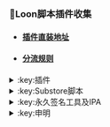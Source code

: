### :balloon:Loon脚本插件收集  
* #### [插件直装地址](https://whatshub.top/loon)
* #### [分流规则](https://whatshub.top/rule)
<details>
   <summary>:key:插件</summary>   

|:octocat:插件|:link:链接|:pushpin:操作说明|
|--|--|--|
|:white_check_mark:4in1|[:link:链接地址](https://whatshub.top/plugin/4in1.plugin)|配置-插件-粘贴链接
|:white_check_mark:去广告|[:link:链接地址](https://whatshub.top/plugin/startingad.plugin)|配置-插件-粘贴链接
|:white_check_mark:去广告mix|[:link:链接地址](https://whatshub.top/plugin/adultra.plugin)|配置-插件-粘贴链接
|:white_check_mark:去广告mix+|[:link:链接地址](https://whatshub.top/plugin/adultraplus.plugin)|配置-插件-粘贴链接
|:white_check_mark:Sub-Store|[:link:链接地址](https://raw.githubusercontent.com/Peng-YM/Sub-Store/master/config/Loon.plugin)|配置-插件-粘贴链接
|:white_check_mark:百度云加速|[:link:链接地址](https://whatshub.top/plugin/BaiduCloud.plugin)|配置-插件-粘贴链接
|:white_check_mark:扫描全能王|[:link:链接地址](https://whatshub.top/plugin/CamScanner.plugin)|配置-插件-粘贴链接
|:white_check_mark:Emby|[:link:链接地址](https://whatshub.top/plugin/Emby.plugin)|配置-插件-粘贴链接
|:white_check_mark:酷我会员|[:link:链接地址](https://whatshub.top/plugin/KuwoVip.plugin)|配置-插件-粘贴链接
|:white_check_mark:酷我数字专辑解锁|[:link:链接地址](https://whatshub.top/plugin/kuwo-unlock.plugin)|配置-插件-粘贴链接
|:white_check_mark:历史价格|[:link:链接地址](https://whatshub.top/plugin/Price.plugin)|配置-插件-粘贴链接
|:white_check_mark:WPS会员解锁|[:link:链接地址](https://whatshub.top/plugin/WPS.plugin)|配置-插件-粘贴链接
|:white_check_mark:Nicegram会员解锁|[:link:链接地址](https://whatshub.top/plugin/nicegram.plugin)|配置-插件-粘贴链接
|:white_check_mark:财新文章解锁|[:link:链接地址](https://whatshub.top/plugin/caixin.plugin)|配置-插件-粘贴链接
|:white_check_mark:spotify会员解锁|[:link:链接地址](https://whatshub.top/plugin/SpotifyPremium.plugin)|配置-插件-粘贴链接
|:white_check_mark:SoundCloud Go+|[:link:链接地址](https://whatshub.top/plugin/soundcloud.plugin)|配置-插件-粘贴链接
|:white_check_mark:切换百度搜索|[:link:链接地址](https://whatshub.top/plugin/B-Search.plugin)|配置-插件-粘贴链接 地址栏输入bd+空格+关键字
|:white_check_mark:代理链路检测|[:link:链接地址](https://whatshub.top/plugin/NodeLinkCheck.plugin)|配置-插件-粘贴链接
|:white_check_mark:网络模式切换|[:link:链接地址](https://whatshub.top/plugin/Running-Mode.plugin)|配置-插件-粘贴链接 自行修改[脚本](https://whatshub.top/plugin/Running-Mode.js)参数
|:white_check_mark:波点音乐|[:link:链接地址](https://whatshub.top/plugin/Bodian.plugin)|配置-插件-粘贴链接
|:white_check_mark:禁用iOS更新|[:link:链接地址](https://whatshub.top/plugin/DisableUpdate.plugin)|配置-插件-粘贴链接
|:white_check_mark:奈飞评分|[:link:链接地址](https://whatshub.top/plugin/Ratings.plugin)|配置-插件-粘贴链接
|:white_check_mark:番茄小说|[:link:链接地址](https://whatshub.top/plugin/fanqienovel.plugin)|配置-插件-粘贴链接
|:white_check_mark:TestFlight|[:link:链接地址](https://whatshub.top/plugin/iRingo_TestFlight.plugin)|配置-插件-粘贴链接
|:white_check_mark:BoxJS|[:link:链接地址](https://raw.githubusercontent.com/chavyleung/scripts/master/box/rewrite/boxjs.rewrite.loon.tf.plugin)|配置-插件-粘贴链接-safari-boxjs.com-添加到主屏幕
|:white_check_mark:Bili换区|[:link:链接地址](https://raw.githubusercontent.com/Coldvvater/Loon/master/Plugin/Bili_Auto_Regions.plugin)|配置-插件-粘贴链接
|:white_check_mark:Q-Search|[:link:链接地址](https://raw.githubusercontent.com/Coldvvater/Loon/master/Plugin/Q-Search.plugin)|配置-插件-粘贴链接（需设置duckduckgo为默认搜索引擎）
|:white_check_mark:豆瓣影视|[:link:链接地址](https://raw.githubusercontent.com/Coldvvater/Loon/master/Plugin/DouBanPlay.plugin)|配置-插件-粘贴链接
|:white_check_mark:字幕增强双语|[:link:链接地址](https://raw.githubusercontent.com/DualSubs/DualSubs/main/plugin/DualSubs.plugin)|配置-插件-粘贴链接
|:white_check_mark:YouTube双语|[:link:链接地址](https://raw.githubusercontent.com/DualSubs/DualSubs/main/plugin/DualSubs.YouTube.plugin)|配置-插件-粘贴链接
|:white_check_mark:签到脚本Cookie获取|[:link:链接地址](https://raw.githubusercontent.com/NobyDa/Script/master/Loon/Loon_GetCookie.plugin)|配置-插件-粘贴链接
|:white_check_mark:TF账户管理|[:link:链接地址](https://raw.githubusercontent.com/NobyDa/Script/master/Loon/Loon_TF_Account.plugin)|配置-插件-粘贴链接
|:white_check_mark:巴哈姆特动画疯|[:link:链接地址](https://raw.githubusercontent.com/NobyDa/Script/master/Loon/Loon_Bahamut_ADS.plugin)|配置-插件-粘贴链接
|:white_check_mark:115网盘|[:link:链接地址](https://raw.githubusercontent.com/Tartarus2014/Loon-Script/master/Plugin/115.plugin)|配置-插件-粘贴链接
|:white_check_mark:节点流媒体支持检测|[:link:链接地址](https://raw.githubusercontent.com/Tartarus2014/Loon-Script/master/Plugin/MediaCheck.plugin)|配置-插件-粘贴链接
|:white_check_mark:微博去广告|[:link:链接地址](https://raw.githubusercontent.com/Tartarus2014/Loon-Script/master/Plugin/Block/WeiboAds.plugin)|配置-插件-粘贴链接
|:white_check_mark:知乎去广告|[:link:链接地址](https://raw.githubusercontent.com/Tartarus2014/Loon-Script/master/Plugin/Block/ZhiHu.plugin)|配置-插件-粘贴链接
|:white_check_mark:跳过代理检测|[:link:链接地址](https://raw.githubusercontent.com/Tartarus2014/Loon-Script/master/Plugin/skip-proxy.plugin)|配置-插件-粘贴链接
|:white_check_mark:DNS解析|[:link:链接地址](https://raw.githubusercontent.com/VirgilClyne/VirgilClyne/main/modules/DNS/DNS.plugin)|配置-插件-粘贴链接
|:white_check_mark:iOS天气|[:link:链接地址](https://raw.githubusercontent.com/VirgilClyne/iRingo/main/plugin/Weather.plugin)|配置-插件-粘贴链接
|:white_check_mark:iOS定位|[:link:链接地址](https://raw.githubusercontent.com/VirgilClyne/iRingo/main/plugin/Location.plugin)|配置-插件-粘贴链接
|:white_check_mark:iOSMitM|[:link:链接地址](https://raw.githubusercontent.com/VirgilClyne/iRingo/main/plugin/MitM.plugin)|配置-插件-粘贴链接
|:white_check_mark:Siri|[:link:链接地址](https://raw.githubusercontent.com/VirgilClyne/iRingo/main/plugin/Siri.plugin)|配置-插件-粘贴链接
|:white_check_mark:Apple News|[:link:链接地址](https://raw.githubusercontent.com/VirgilClyne/iRingo/main/plugin/News.plugin)|配置-插件-粘贴链接
|:white_check_mark:Apple TV|[:link:链接地址](https://raw.githubusercontent.com/VirgilClyne/iRingo/main/plugin/TV.plugin)|配置-插件-粘贴链接
|:white_check_mark:流利说解锁|[:link:链接地址](https://whatshub.top/plugin/lls.plugin)|配置-插件-粘贴链接
|:white_check_mark:JibJab|[:link:链接地址](https://whatshub.top/plugin/jibjab.plugin)|配置-插件-粘贴链接
|:white_check_mark:Mix Camera|[:link:链接地址](https://whatshub.top/plugin/mix.plugin)|配置-插件-粘贴链接
|:white_check_mark:Picsart|[:link:链接地址](https://whatshub.top/plugin/picsart.plugin)|配置-插件-粘贴链接
|:white_check_mark:Polarr|[:link:链接地址](https://whatshub.top/plugin/polarr.plugin)|配置-插件-粘贴链接
|:white_check_mark:皮皮虾|[:link:链接地址](https://whatshub.top/plugin/ppx.plugin)|配置-插件-粘贴链接
|:white_check_mark:VSCO|[:link:链接地址](https://whatshub.top/plugin/vsco.plugin)|配置-插件-粘贴链接
|:white_check_mark:小影|[:link:链接地址](https://whatshub.top/plugin/xiaoying.plugin)|配置-插件-粘贴链接
|:white_check_mark:香蕉视频|[:link:链接地址](https://whatshub.top/plugin/xjsp.plugin)|配置-插件-粘贴链接
|:white_check_mark:ColorWidgets小组件|[:link:链接地址](https://whatshub.top/plugin/colorwidgets.plugin)|配置-插件-粘贴链接
|:white_check_mark:Alarmy闹钟解锁|[:link:链接地址](https://whatshub.top/plugin/alarmy.plugin)|配置-插件-粘贴链接
|:white_check_mark:彩云天气提醒|[:link:链接地址](https://whatshub.top/plugin/caiyun.plugin)|配置-插件-粘贴链接
|:white_check_mark:Aloha浏览器|[:link:链接地址](https://whatshub.top/plugin/aloha.plugin)|配置-插件-粘贴链接
|:white_check_mark:BedtimeFan助眠风扇|[:link:链接地址](https://whatshub.top/plugin/BedtimeFan.plugin)|配置-插件-粘贴链接
|:white_check_mark:Bazaart解锁|[:link:链接地址](https://whatshub.top/plugin/bazaart.plugin)|配置-插件-粘贴链接
|:white_check_mark:DailyYoga解锁|[:link:链接地址](https://whatshub.top/plugin/daily-yoga.plugin)|配置-插件-粘贴链接
|:white_check_mark:Darkroom解锁|[:link:链接地址](https://whatshub.top/plugin/darkroom.plugin)|配置-插件-粘贴链接
|:white_check_mark:Fabulous解锁|[:link:链接地址](https://whatshub.top/plugin/fabulous.plugin)|配置-插件-粘贴链接
|:white_check_mark:Invideo解锁|[:link:链接地址](https://whatshub.top/plugin/invideo.plugin)|配置-插件-粘贴链接
|:white_check_mark:忆飞Gif解锁|[:link:链接地址](https://whatshub.top/plugin/giftr.plugin)|配置-插件-粘贴链接
|:white_check_mark:句读解锁|[:link:链接地址](https://whatshub.top/plugin/judou.plugin)|配置-插件-粘贴链接
|:white_check_mark:Kika会员解锁|[:link:链接地址](https://whatshub.top/plugin/kika.plugin)|配置-插件-粘贴链接
|:white_check_mark:Mojo会员解锁|[:link:链接地址](https://whatshub.top/plugin/mojo.plugin)|配置-插件-粘贴链接
|:white_check_mark:Musixmatch解锁|[:link:链接地址](https://whatshub.top/plugin/musixmatch.plugin)|配置-插件-粘贴链接
|:white_check_mark:MyFitnessPal解锁|[:link:链接地址](https://whatshub.top/plugin/myfitnesspal.plugin)|配置-插件-粘贴链接
|:white_check_mark:Now冥想解锁|[:link:链接地址](https://whatshub.top/plugin/now.plugin)|配置-插件-粘贴链接
|:white_check_mark:奶由壁纸解锁|[:link:链接地址](https://whatshub.top/plugin/nybz.plugin)|配置-插件-粘贴链接
|:white_check_mark:Piccollage解锁|[:link:链接地址](https://whatshub.top/plugin/piccollage.plugin)|配置-插件-粘贴链接
|:white_check_mark:Pixelcut解锁|[:link:链接地址](https://whatshub.top/plugin/pixelcut.plugin)|配置-插件-粘贴链接
|:white_check_mark:时光手账解锁|[:link:链接地址](https://whatshub.top/plugin/sgsz.plugin)|配置-插件-粘贴链接
|:white_check_mark:ShadowLink解锁会员节点|[:link:链接地址](https://whatshub.top/plugin/shadowlinkvpn.plugin)|配置-插件-粘贴链接
|:white_check_mark:Smallpdf解锁|[:link:链接地址](https://whatshub.top/plugin/smallpdf.plugin)|配置-插件-粘贴链接
|:white_check_mark:Tangerine解锁|[:link:链接地址](https://whatshub.top/plugin/tangerine.plugin)|配置-插件-粘贴链接
|:white_check_mark:Ten Percent解锁|[:link:链接地址](https://whatshub.top/plugin/tenpercent.plugin)|配置-插件-粘贴链接
|:white_check_mark:迅雷会员解锁|[:link:链接地址](https://whatshub.top/plugin/thunder.plugin)|配置-插件-粘贴链接
|:white_check_mark:Workout For Women解锁|[:link:链接地址](https://whatshub.top/plugin/wfw.plugin)|配置-插件-粘贴链接
|:white_check_mark:Widgetsmith解锁|[:link:链接地址](https://whatshub.top/plugin/widgetsmith.plugin)|配置-插件-粘贴链接
|:white_check_mark:万能变声器解锁|[:link:链接地址](https://whatshub.top/plugin/wnbsq.plugin)|配置-插件-粘贴链接
|:white_check_mark:指尖时光解锁会员|[:link:链接地址](https://whatshub.top/plugin/zjsg.plugin)|配置-插件-粘贴链接
|:white_check_mark:傲软抠图会员|[:link:链接地址](https://whatshub.top/plugin/apowersoft.plugin)|配置-插件-粘贴链接
|:white_check_mark:Appraven Pro|[:link:链接地址](https://whatshub.top/plugin/appraven.plugin)|配置-插件-粘贴链接
|:white_check_mark:布丁锁屏|[:link:链接地址](https://whatshub.top/plugin/bdsp.plugin)|配置-插件-粘贴链接
|:white_check_mark:Bilibili 1080P|[:link:链接地址](https://whatshub.top/plugin/bili.plugin)|配置-插件-粘贴链接
|:white_check_mark:BOOM会员解锁|[:link:链接地址](https://whatshub.top/plugin/boom.plugin)|配置-插件-粘贴链接
|:white_check_mark:克拉壁纸|[:link:链接地址](https://whatshub.top/plugin/clarity.plugin)|配置-插件-粘贴链接
|:white_check_mark:彩云天气SVIP|[:link:链接地址](https://whatshub.top/plugin/colorweather.plugin)|配置-插件-粘贴链接
|:white_check_mark:Ellabook VIP|[:link:链接地址](https://whatshub.top/plugin/ellabook.plugin)|配置-插件-粘贴链接
|:white_check_mark:Fimo Pro|[:link:链接地址](https://whatshub.top/plugin/fimo.plugin)|配置-插件-粘贴链接
|:white_check_mark:i Love PDF解锁|[:link:链接地址](https://whatshub.top/plugin/ilovepdf.plugin)|配置-插件-粘贴链接
|:white_check_mark:美图秀秀VIP|[:link:链接地址](https://whatshub.top/plugin/meituxx.plugin)|配置-插件-粘贴链接
|:white_check_mark:起伏会员解锁|[:link:链接地址](https://whatshub.top/plugin/qifu.plugin)|配置-插件-粘贴链接
|:white_check_mark:Symbolab Pro|[:link:链接地址](https://whatshub.top/plugin/symbolab.plugin)|配置-插件-粘贴链接
|:white_check_mark:Pixiv Show|[:link:链接地址](https://raw.githubusercontent.com/I-am-R-E/Functional-Store-Hub/Master/PixivShow/Loon.plugin)|配置-插件-粘贴链接
|:white_check_mark:B612咔叽|[:link:链接地址](https://whatshub.top/plugin/b612.plugin)|配置-插件-粘贴链接
|:white_check_mark:儿歌点点会员|[:link:链接地址](https://whatshub.top/plugin/egdd.plugin)|配置-插件-粘贴链接
|:white_check_mark:hyperweb会员解锁|[:link:链接地址](https://whatshub.top/plugin/hyperweb.plugin)|配置-插件-粘贴链接
|:white_check_mark:Molycam会员|[:link:链接地址](https://whatshub.top/plugin/molycam.plugin)|配置-插件-粘贴链接
|:white_check_mark:Photomath会员|[:link:链接地址](https://whatshub.top/plugin/photomath.plugin)|配置-插件-粘贴链接
|:white_check_mark:西窗烛解锁|[:link:链接地址](https://whatshub.top/plugin/xcz.plugin)|配置-插件-粘贴链接
|:white_check_mark:Accuweather解锁|[:link:链接地址](https://whatshub.top/plugin/accu.plugin)|配置-插件-粘贴链接
|:white_check_mark:Meistertask解锁|[:link:链接地址](https://whatshub.top/plugin/meistertask.plugin)|配置-插件-粘贴链接
|:white_check_mark:一言解锁|[:link:链接地址](https://whatshub.top/plugin/yiyan.plugin)|配置-插件-粘贴链接
|:white_check_mark:Fantastical解锁|[:link:链接地址](https://whatshub.top/plugin/fantastical.plugin)|配置-插件-粘贴链接
|:white_check_mark:云听解锁|[:link:链接地址](https://whatshub.top/plugin/yunting.plugin)|配置-插件-粘贴链接
|:white_check_mark:豌豆清单解锁|[:link:链接地址](https://whatshub.top/plugin/wdqd.plugin)|配置-插件-粘贴链接
|:white_check_mark:EMMO解锁|[:link:链接地址](https://whatshub.top/plugin/emmo.plugin)|配置-插件-粘贴链接
|:white_check_mark:小习惯解锁|[:link:链接地址](https://whatshub.top/plugin/xxg.plugin)|配置-插件-粘贴链接
|:white_check_mark:读书笔记解锁|[:link:链接地址](https://whatshub.top/plugin/dsbj.plugin)|配置-插件-粘贴链接
|:white_check_mark:斑马海报解锁|[:link:链接地址](https://whatshub.top/plugin/zebra.plugin)|配置-插件-粘贴链接
|:white_check_mark:My Plate解锁|[:link:链接地址](https://whatshub.top/plugin/myplate.plugin)|配置-插件-粘贴链接
|❌I AM解锁|[:link:链接地址](https://whatshub.top/plugin/iam.plugin)|配置-插件-粘贴链接
|:white_check_mark:iMuseum解锁|[:link:链接地址](https://whatshub.top/plugin/imuseum.plugin)|配置-插件-粘贴链接
|:white_check_mark:Audiomack解锁|[:link:链接地址](https://whatshub.top/plugin/audiomack.plugin)|配置-插件-粘贴链接
|:white_check_mark:Grammarly解锁|[:link:链接地址](https://whatshub.top/plugin/grammarly.plugin)|配置-插件-粘贴链接
|:white_check_mark:TOKCAM解锁|[:link:链接地址](https://whatshub.top/plugin/tokcam.plugin)|配置-插件-粘贴链接
|:white_check_mark:图图记账解锁|[:link:链接地址](https://whatshub.top/plugin/tutu.plugin)|配置-插件-粘贴链接
|:white_check_mark:WallCraft解锁|[:link:链接地址](https://whatshub.top/plugin/wallcraft.plugin)|配置-插件-粘贴链接
|:white_check_mark:新语听书解锁|[:link:链接地址](https://whatshub.top/plugin/xyts.plugin)|配置-插件-粘贴链接
|:white_check_mark:一甜相机解锁|[:link:链接地址](https://whatshub.top/plugin/yitian.plugin)|配置-插件-粘贴链接
|:white_check_mark:Grow解锁|[:link:链接地址](https://whatshub.top/plugin/grow.plugin)|配置-插件-粘贴链接
|:white_check_mark:Xmind思维导图|[:link:链接地址](https://whatshub.top/plugin/xmind.plugin)|配置-插件-粘贴链接
|:white_check_mark:微信公众号去广告|[:link:链接地址](https://whatshub.top/plugin/wechatad.plugin)|配置-插件-粘贴链接
|:white_check_mark:微博去广告|[:link:链接地址](https://whatshub.top/plugin/weiboad.plugin)|配置-插件-粘贴链接
|:white_check_mark:哔哩哔哩去广告|[:link:链接地址](https://whatshub.top/plugin/biliad.plugin)|配置-插件-粘贴链接
|:white_check_mark:喜马拉雅去广告|[:link:链接地址](https://whatshub.top/plugin/xmlyad.plugin)|配置-插件-粘贴链接
|:white_check_mark:网易蜗牛阅读|[:link:链接地址](https://whatshub.top/plugin/wnds.plugin)|配置-插件-粘贴链接
|:white_check_mark:马卡龙玩图|[:link:链接地址](https://whatshub.top/plugin/mklwt.plugin)|配置-插件-粘贴链接
|:white_check_mark:第一弹解锁|[:link:链接地址](https://whatshub.top/plugin/dyd.plugin)|配置-插件-粘贴链接
|:white_check_mark:海豚记账本|[:link:链接地址](https://whatshub.top/plugin/htjzb.plugin)|配置-插件-粘贴链接
|:white_check_mark:PEAK解锁|[:link:链接地址](https://whatshub.top/plugin/peak.plugin)|配置-插件-粘贴链接
|:white_check_mark:Pillow解锁|[:link:链接地址](https://whatshub.top/plugin/pillow.plugin)|配置-插件-粘贴链接
|:white_check_mark:PocketLists解锁|[:link:链接地址](https://whatshub.top/plugin/pocketlists.plugin)|配置-插件-粘贴链接
|:white_check_mark:知音漫客解锁|[:link:链接地址](https://whatshub.top/plugin/zymk.plugin)|配置-插件-粘贴链接
|:white_check_mark:有道云笔记解锁|[:link:链接地址](https://whatshub.top/plugin/ydybj.plugin)|配置-插件-粘贴链接
|:white_check_mark:Vista看天下解锁|[:link:链接地址](https://whatshub.top/plugin/vista.plugin)|配置-插件-粘贴链接
|:white_check_mark:PhotosShop Express会员解锁|[:link:链接地址](https://whatshub.top/plugin/photoshop.plugin)|配置-插件-粘贴链接
|:white_check_mark:人人视频去广告|[:link:链接地址](https://whatshub.top/plugin/rrsp.plugin)|配置-插件-粘贴链接
|:white_check_mark:七猫小说解锁|[:link:链接地址](https://whatshub.top/plugin/qmxs.plugin)|配置-插件-粘贴链接
|:white_check_mark:漫画台小程序解锁|[:link:链接地址](https://whatshub.top/plugin/mht.plugin)|配置-插件-粘贴链接
|:white_check_mark:Notability解锁|[:link:链接地址](https://whatshub.top/plugin/notability.plugin)|配置-插件-粘贴链接
|:white_check_mark:爱美剧解锁|[:link:链接地址](https://whatshub.top/plugin/amj.plugin)|配置-插件-粘贴链接
|:white_check_mark:白描黄金会员|[:link:链接地址](https://whatshub.top/plugin/baimiao.plugin)|配置-插件-粘贴链接
|:white_check_mark:OldRoll相机解锁|[:link:链接地址](https://whatshub.top/plugin/oldroll.plugin)|配置-插件-粘贴链接
|:white_check_mark:少年得到解锁会员|[:link:链接地址](https://whatshub.top/plugin/sndd.plugin)|配置-插件-粘贴链接
|:white_check_mark:大蓝鲸|[:link:链接地址](https://whatshub.top/plugin/dalanjing.plugin)|配置-插件-粘贴链接
|:white_check_mark:螺畤大语文解锁会员|[:link:链接地址](https://whatshub.top/plugin/lsdyw.plugin)|配置-插件-粘贴链接
|:white_check_mark:语文趣配音解锁会员|[:link:链接地址](https://whatshub.top/plugin/ywqpy.plugin)|配置-插件-粘贴链接
|:white_check_mark:配音秀解锁会员|[:link:链接地址](https://whatshub.top/plugin/pyx.plugin)|配置-插件-粘贴链接
|:white_check_mark:纸条年度会员解锁|[:link:链接地址](https://whatshub.top/plugin/zhitiao.plugin)|配置-插件-粘贴链接
|:white_check_mark:石墨文档解锁|[:link:链接地址](https://whatshub.top/plugin/smwd.plugin)|配置-插件-粘贴链接
|:white_check_mark:美篇解锁vip|[:link:链接地址](https://whatshub.top/plugin/meipian.plugin)|配置-插件-粘贴链接
|:white_check_mark:Adobe LightRoom解锁|[:link:链接地址](https://whatshub.top/plugin/lightroom.plugin)|配置-插件-粘贴链接
|:white_check_mark:Calm解锁|[:link:链接地址](https://whatshub.top/plugin/calm.plugin)|配置-插件-粘贴链接
|:white_check_mark:NFC门禁卡公交卡|[:link:链接地址](https://whatshub.top/plugin/nfc.plugin)|配置-插件-粘贴链接
|:white_check_mark:搜图神器|[:link:链接地址](https://whatshub.top/plugin/stsq.plugin)|配置-插件-粘贴链接
|:white_check_mark:https抓包|[:link:链接地址](https://whatshub.top/plugin/https.plugin)|配置-插件-粘贴链接
|:white_check_mark:SSA丝社|[:link:链接地址](https://whatshub.top/plugin/ssa.plugin)|配置-插件-粘贴链接
|:white_check_mark:小小优趣|[:link:链接地址](https://whatshub.top/plugin/xxyq.plugin)|配置-插件-粘贴链接
|:white_check_mark:幻影相册|[:link:链接地址](https://whatshub.top/plugin/hyxc.plugin)|配置-插件-粘贴链接
|:white_check_mark:精塾国学|[:link:链接地址](https://whatshub.top/plugin/jsgx.plugin)|配置-插件-粘贴链接
|:white_check_mark:PrettyUp|[:link:链接地址](https://whatshub.top/plugin/prettyup.plugin)|配置-插件-粘贴链接
|:white_check_mark:Cubox|[:link:链接地址](https://whatshub.top/plugin/cubox.plugin)|配置-插件-粘贴链接
|:white_check_mark:pandora订阅管理|[:link:链接地址](https://whatshub.top/plugin/pandora.plugin)|配置-插件-粘贴链接
|:white_check_mark:微信阅读积分兑换|[:link:链接地址](https://whatshub.top/plugin/wechatread.plugin)|请查阅脚本内教程
|:white_check_mark:来音智能陪练|[:link:链接地址](https://whatshub.top/plugin/ly.plugin)|配置-插件-粘贴链接
|:white_check_mark:熊掌记|[:link:链接地址](https://whatshub.top/plugin/xzj.plugin)|配置-插件-粘贴链接
|❌Notboring解锁|[:link:链接地址](https://whatshub.top/plugin/notboring.plugin)|配置-插件-粘贴链接
|:white_check_mark:如期扫码解锁|[:link:链接地址](https://whatshub.top/plugin/rq.plugin)|配置-插件-粘贴链接
|:white_check_mark:CEO周课|[:link:链接地址](https://whatshub.top/plugin/ceo.plugin)|配置-插件-粘贴链接
|:white_check_mark:Fileball|[:link:链接地址](https://whatshub.top/plugin/fileball.plugin)|配置-插件-粘贴链接
|:white_check_mark:1blocker|[:link:链接地址](https://whatshub.top/plugin/1blocker.plugin)|配置-插件-粘贴链接
|:white_check_mark:AI换脸秀|[:link:链接地址](https://whatshub.top/plugin/ai.plugin)|配置-插件-粘贴链接
|:white_check_mark:proknockout|[:link:链接地址](https://whatshub.top/plugin/proknockout.plugin)|配置-插件-粘贴链接
|:white_check_mark:青柠海报|[:link:链接地址](https://whatshub.top/plugin/qnhb.plugin)|配置-插件-粘贴链接
|:white_check_mark:FainTV|[:link:链接地址](https://whatshub.top/plugin/faintv.plugin)|配置-插件-粘贴链接
|:white_check_mark:微信听书|[:link:链接地址](https://whatshub.top/plugin/wxts.plugin)|配置-插件-粘贴链接
|:white_check_mark:人民日报去广告|[:link:链接地址](https://whatshub.top/plugin/rmrb.plugin)|配置-插件-粘贴链接
|:white_check_mark:爱企查|[:link:链接地址](https://whatshub.top/plugin/aqc.plugin)|配置-插件-粘贴链接
|:white_check_mark:微信读书免费卡解锁|[:link:链接地址](https://whatshub.top/plugin/wxds.plugin)|配置-插件-粘贴链接
|:white_check_mark:chic|[:link:链接地址](https://whatshub.top/plugin/chic.plugin)|配置-插件-粘贴链接
|:white_check_mark:有道词典|[:link:链接地址](https://whatshub.top/plugin/ydcd.plugin)|配置-插件-粘贴链接
|:white_check_mark:一路听天下|[:link:链接地址](https://whatshub.top/plugin/ylttx.plugin)|配置-插件-粘贴链接
|:white_check_mark:网速测试大师|[:link:链接地址](https://whatshub.top/plugin/wscsds.plugin)|配置-插件-粘贴链接
|:white_check_mark:网速管家|[:link:链接地址](https://whatshub.top/plugin/wsgj.plugin)|配置-插件-粘贴链接
|:white_check_mark:EFEKT美易|[:link:链接地址](https://whatshub.top/plugin/efekt.plugin)|配置-插件-粘贴链接
|:white_check_mark:WPS稻壳|[:link:链接地址](https://whatshub.top/plugin/doc.plugin)|配置-插件-粘贴链接
|:white_check_mark:米克锁屏|[:link:链接地址](https://whatshub.top/plugin/mksp.plugin)|配置-插件-粘贴链接
|:white_check_mark:阿布睡前故事|[:link:链接地址](https://whatshub.top/plugin/absqgs.plugin)|配置-插件-粘贴链接
|:white_check_mark:collart|[:link:链接地址](https://whatshub.top/plugin/collart.plugin)|配置-插件-粘贴链接
|:white_check_mark:博商小麦|[:link:链接地址](https://whatshub.top/plugin/bsxm.plugin)|配置-插件-粘贴链接
|:white_check_mark:MEMRISE|[:link:链接地址](https://whatshub.top/plugin/memrise.plugin)|配置-插件-粘贴链接
|:white_check_mark:堆糖|[:link:链接地址](https://whatshub.top/plugin/duitang.plugin)|配置-插件-粘贴链接
|:white_check_mark:Flomo|[:link:链接地址](https://whatshub.top/plugin/folomo.plugin)|配置-插件-粘贴链接
|:white_check_mark:APTV|[:link:链接地址](https://whatshub.top/plugin/aptv.plugin)|配置-插件-粘贴链接
|:white_check_mark:香哈菜谱大全|[:link:链接地址](https://whatshub.top/plugin/cp.plugin)|配置-插件-粘贴链接
|:white_check_mark:长相思|[:link:链接地址](https://whatshub.top/plugin/cxs.plugin)|配置-插件-粘贴链接
|:white_check_mark:电子请柬制作|[:link:链接地址](https://whatshub.top/plugin/dzqj.plugin)|配置-插件-粘贴链接
|:white_check_mark:黄油相机|[:link:链接地址](https://whatshub.top/plugin/hyxj.plugin)|配置-插件-粘贴链接
|:white_check_mark:Lingokids|[:link:链接地址](https://whatshub.top/plugin/lingokids.plugin)|配置-插件-粘贴链接
|:white_check_mark:百度文库阅读解锁|[:link:链接地址](https://whatshub.top/plugin/bdwk.plugin)|配置-插件-粘贴链接
|:white_check_mark:Craft|[:link:链接地址](https://whatshub.top/plugin/craft.plugin)|配置-插件-粘贴链接
|:white_check_mark:Panda小组件|[:link:链接地址](https://whatshub.top/plugin/panda.plugin)|配置-插件-粘贴链接
|:white_check_mark:Keep|[:link:链接地址](https://whatshub.top/plugin/keep.plugin)|配置-插件-粘贴链接
|:white_check_mark:Documents|[:link:链接地址](https://whatshub.top/plugin/documents.plugin)|配置-插件-粘贴链接
|:white_check_mark:Planny|[:link:链接地址](https://whatshub.top/plugin/planny.plugin)|配置-插件-粘贴链接
|:white_check_mark:Ego Reader|[:link:链接地址](https://whatshub.top/plugin/ego.plugin)|配置-插件-粘贴链接
|:white_check_mark:极速扫描仪|[:link:链接地址](https://whatshub.top/plugin/jssmy.plugin)|配置-插件-粘贴链接
|:white_check_mark:指尖笔记|[:link:链接地址](https://whatshub.top/plugin/zjbj.plugin)|配置-插件-粘贴链接
|:white_check_mark:钱迹|[:link:链接地址](https://whatshub.top/plugin/qj.plugin)|配置-插件-粘贴链接
|:white_check_mark:Agenda|[:link:链接地址](https://whatshub.top/plugin/agenda.plugin)|配置-插件-粘贴链接
|:white_check_mark:多重搜索|[:link:链接地址](https://whatshub.top/plugin/multisearch.plugin)|配置-插件-粘贴链接
|:white_check_mark:即刻运动|[:link:链接地址](https://whatshub.top/plugin/jkyd.plugin)|配置-插件-粘贴链接
|:white_check_mark:Day One|[:link:链接地址](https://whatshub.top/plugin/dayone.plugin)|配置-插件-粘贴链接
|:white_check_mark:Usage|[:link:链接地址](https://whatshub.top/plugin/usage.plugin)|配置-插件-粘贴链接
|:white_check_mark:谜底时钟|[:link:链接地址](https://whatshub.top/plugin/mdsz.plugin)|配置-插件-粘贴链接
|:white_check_mark:MoenyThings|[:link:链接地址](https://whatshub.top/plugin/moneythings.plugin)|配置-插件-粘贴链接
|:white_check_mark:手机扫描仪|[:link:链接地址](https://whatshub.top/plugin/sjsmy.plugin)|配置-插件-粘贴链接
|:white_check_mark:Sorted|[:link:链接地址](https://whatshub.top/plugin/sorted.plugin)|配置-插件-粘贴链接
|:white_check_mark:尽简衣橱|[:link:链接地址](https://whatshub.top/plugin/jjyc.plugin)|配置-插件-粘贴链接
|:white_check_mark:看理想|[:link:链接地址](https://whatshub.top/plugin/klx.plugin)|配置-插件-粘贴链接
|:white_check_mark:目标地图|[:link:链接地址](https://whatshub.top/plugin/mbdt.plugin)|配置-插件-粘贴链接
|:white_check_mark:拼图酱|[:link:链接地址](https://whatshub.top/plugin/ptj.plugin)|配置-插件-粘贴链接
|:white_check_mark:向日葵阅读|[:link:链接地址](https://whatshub.top/plugin/xrk.plugin)|配置-插件-粘贴链接
|:white_check_mark:卡片日记|[:link:链接地址](https://whatshub.top/plugin/kprj.plugin)|配置-插件-粘贴链接
|:white_check_mark:莉景天气|[:link:链接地址](https://whatshub.top/plugin/ljtq.plugin)|配置-插件-粘贴链接
|:white_check_mark:Motivation|[:link:链接地址](https://whatshub.top/plugin/motivation.plugin)|配置-插件-粘贴链接
|:white_check_mark:PDF Viewer|[:link:链接地址](https://whatshub.top/plugin/pdfviewer.plugin)|配置-插件-粘贴链接
|:white_check_mark:Percento|[:link:链接地址](https://whatshub.top/plugin/percento.plugin)|配置-插件-粘贴链接
|:white_check_mark:Pixelance|[:link:链接地址](https://whatshub.top/plugin/pixelance.plugin)|配置-插件-粘贴链接
|:white_check_mark:Retake|[:link:链接地址](https://whatshub.top/plugin/retake.plugin)|配置-插件-粘贴链接
|:white_check_mark:色采|[:link:链接地址](https://whatshub.top/plugin/sc.plugin)|配置-插件-粘贴链接
|:white_check_mark:闪萌表情|[:link:链接地址](https://whatshub.top/plugin/smbq.plugin)|配置-插件-粘贴链接
|:white_check_mark:音频剪辑|[:link:链接地址](https://whatshub.top/plugin/ypjj.plugin)|配置-插件-粘贴链接
|:white_check_mark:Varlens|[:link:链接地址](https://whatshub.top/plugin/varlens.plugin)|配置-插件-粘贴链接
|:white_check_mark:一木记账|[:link:链接地址](https://whatshub.top/plugin/ymjz.plugin)|配置-插件-粘贴链接
|:white_check_mark:Drafts|[:link:链接地址](https://whatshub.top/plugin/drafts.plugin)|配置-插件-粘贴链接
|:white_check_mark:叮叮水印相机|[:link:链接地址](https://whatshub.top/plugin/ddsyxj.plugin)|配置-插件-粘贴链接
|:white_check_mark:Emote|[:link:链接地址](https://whatshub.top/plugin/emote.plugin)|配置-插件-粘贴链接
|:white_check_mark:灵敢足迹|[:link:链接地址](https://whatshub.top/plugin/lgzj.plugin)|配置-插件-粘贴链接
|:white_check_mark:7分钟HIIT运动|[:link:链接地址](https://whatshub.top/plugin/seven.plugin)|配置-插件-粘贴链接
|:white_check_mark:私密相册管家|[:link:链接地址](https://whatshub.top/plugin/smxcgj.plugin)|配置-插件-粘贴链接
|:white_check_mark:FitnessView|[:link:链接地址](https://whatshub.top/plugin/fnv.plugin)|配置-插件-粘贴链接
|:white_check_mark:TODO清单|[:link:链接地址](https://whatshub.top/plugin/todo.plugin)|配置-插件-粘贴链接
|:white_check_mark:淘票票评分|[:link:链接地址](https://whatshub.top/plugin/tpp.plugin)|配置-插件-粘贴链接
|:white_check_mark:天天豆|[:link:链接地址](https://whatshub.top/plugin/ttd.plugin)|配置-插件-粘贴链接
|:white_check_mark:咖映|[:link:链接地址](https://whatshub.top/plugin/ky.plugin)|配置-插件-粘贴链接
|:white_check_mark:VCUS|[:link:链接地址](https://whatshub.top/plugin/vcus.plugin)|配置-插件-粘贴链接
|:white_check_mark:傲软PDF编辑|[:link:链接地址](https://whatshub.top/plugin/arpdfbj.plugin)|配置-插件-粘贴链接
|:white_check_mark:傲软投屏|[:link:链接地址](https://whatshub.top/plugin/artp.plugin)|配置-插件-粘贴链接
|:white_check_mark:幻休|[:link:链接地址](https://whatshub.top/plugin/hx.plugin)|配置-插件-粘贴链接
|:white_check_mark:绘影字幕|[:link:链接地址](https://whatshub.top/plugin/hyzm.plugin)|配置-插件-粘贴链接
|:white_check_mark:汇中考|[:link:链接地址](https://whatshub.top/plugin/hzk.plugin)|配置-插件-粘贴链接
|:white_check_mark:iScreen|[:link:链接地址](https://whatshub.top/plugin/iscreen.plugin)|配置-插件-粘贴链接
|:white_check_mark:小组件盒子|[:link:链接地址](https://whatshub.top/plugin/xzjhz.plugin)|配置-插件-粘贴链接
|:white_check_mark:佐糖|[:link:链接地址](https://whatshub.top/plugin/zt.plugin)|配置-插件-粘贴链接
|:white_check_mark:飞鱼计划|[:link:链接地址](https://whatshub.top/plugin/fyjh.plugin)|配置-插件-粘贴链接
|:white_check_mark:过期啦|[:link:链接地址](https://whatshub.top/plugin/gql.plugin)|配置-插件-粘贴链接
|:white_check_mark:乃糖小组件|[:link:链接地址](https://whatshub.top/plugin/nt.plugin)|配置-插件-粘贴链接
|:white_check_mark:一书一课|[:link:链接地址](https://whatshub.top/plugin/ysyk.plugin)|配置-插件-粘贴链接
|:white_check_mark:充电助手|[:link:链接地址](https://whatshub.top/plugin/cdzs.plugin)|配置-插件-粘贴链接
|:white_check_mark:电视家|[:link:链接地址](https://whatshub.top/plugin/dsj.plugin)|配置-插件-粘贴链接
|:white_check_mark:Endel|[:link:链接地址](https://whatshub.top/plugin/endel.plugin)|配置-插件-粘贴链接
|:white_check_mark:格至日记|[:link:链接地址](https://whatshub.top/plugin/gzrj.plugin)|配置-插件-粘贴链接
|:white_check_mark:高德地图去广告|[:link:链接地址](https://whatshub.top/plugin/gddt.plugin)|配置-插件-粘贴链接
|:white_check_mark:好事发生|[:link:链接地址](https://whatshub.top/plugin/hsfs.plugin)|配置-插件-粘贴链接
|:white_check_mark:简讯|[:link:链接地址](https://whatshub.top/plugin/jianxun.plugin)|配置-插件-粘贴链接
|:white_check_mark:可拍|[:link:链接地址](https://whatshub.top/plugin/kepai.plugin)|配置-插件-粘贴链接
|:white_check_mark:Lifeviewer|[:link:链接地址](https://whatshub.top/plugin/lifeviewer.plugin)|配置-插件-粘贴链接
|:white_check_mark:Relens|[:link:链接地址](https://whatshub.top/plugin/relens.plugin)|配置-插件-粘贴链接
|:white_check_mark:Vivacut|[:link:链接地址](https://whatshub.top/plugin/vivacut.plugin)|配置-插件-粘贴链接
|:white_check_mark:Watchout|[:link:链接地址](https://whatshub.top/plugin/watchout.plugin)|配置-插件-粘贴链接
|:white_check_mark:无痕去水印|[:link:链接地址](https://whatshub.top/plugin/whqsy.plugin)|配置-插件-粘贴链接
|:white_check_mark:节点信息查询|[:link:链接地址](https://whatshub.top/plugin/GeoLocation.plugin)|配置-插件-粘贴链接
|:white_check_mark:一键换脸|[:link:链接地址](https://whatshub.top/plugin/yjhl.plugin)|配置-插件-粘贴链接
|:white_check_mark:Styleart|[:link:链接地址](https://whatshub.top/plugin/styleart.plugin)|配置-插件-粘贴链接
|:white_check_mark:流媒体解锁查询|[:link:链接地址](https://whatshub.top/plugin/MediaChecker.plugin)|配置-插件-粘贴链接
|:white_check_mark:7动|[:link:链接地址](https://whatshub.top/plugin/7dong.plugin)|配置-插件-粘贴链接
|:white_check_mark:生活指数通知|[:link:链接地址](https://whatshub.top/plugin/lifeindex.plugin)|配置-插件-粘贴链接
|:white_check_mark:海报工厂|[:link:链接地址](https://whatshub.top/plugin/hbgc.plugin)|配置-插件-粘贴链接
|:white_check_mark:我的番茄|[:link:链接地址](https://whatshub.top/plugin/wdfq.plugin)|配置-插件-粘贴链接
|:white_check_mark:FoMz|[:link:链接地址](https://whatshub.top/plugin/fomz.plugin)|配置-插件-粘贴链接
|:white_check_mark:日杂相机|[:link:链接地址](https://whatshub.top/plugin/rzxj.plugin)|配置-插件-粘贴链接
|:white_check_mark:古诗词大全|[:link:链接地址](https://whatshub.top/plugin/gscdq.plugin)|配置-插件-粘贴链接
|:white_check_mark:Mondly|[:link:链接地址](https://whatshub.top/plugin/mondly.plugin)|配置-插件-粘贴链接
|:white_check_mark:猫头鹰文件|[:link:链接地址](https://whatshub.top/plugin/mtywj.plugin)|配置-插件-粘贴链接
|:white_check_mark:YouTube去广告|[:link:链接地址](https://whatshub.top/plugin/youtube.plugin)|配置-插件-粘贴链接
|:white_check_mark:汉堡儿童故事|[:link:链接地址](https://whatshub.top/plugin/hbetgs.plugin)|配置-插件-粘贴链接
|:white_check_mark:iconKiller|[:link:链接地址](https://whatshub.top/plugin/iconkiller.plugin)|配置-插件-粘贴链接
|:white_check_mark:中华诗词库|[:link:链接地址](https://whatshub.top/plugin/zhsck.plugin)|配置-插件-粘贴链接
|:white_check_mark:字体册|[:link:链接地址](https://whatshub.top/plugin/ztc.plugin)|配置-插件-粘贴链接
|:white_check_mark:配音|[:link:链接地址](https://whatshub.top/plugin/peiyin.plugin)|配置-插件-粘贴链接
|:white_check_mark:AdGuard|[:link:链接地址](https://whatshub.top/plugin/adguard.plugin)|配置-插件-粘贴链接
|:white_check_mark:阿里云盘签到|[:link:链接地址](https://whatshub.top/plugin/aliyun.plugin)|配置-插件-粘贴链接





****
* 解锁类插件一般需要登录账号恢复购买，如不生效，请卸载重装。
* 除集合类外，脚本插件均署名原作者，如有署名错误，请联系邮箱更正。
* 如需修改或分享，请保留作者信息。

</details>



<details>
  <summary>:key:Substore脚本</summary>  

|:octocat:Sub-Store脚本|:link:链接|:pushpin:操作说明|
|--|--|--|
|:white_check_mark:脚本操作：重命名|[:link:链接地址](https://raw.githubusercontent.com/qwerzl/rename.js/main/rename.js#input=zh&output=zh&airport=你需要的机场名)|SubStore-订阅编辑-添加操作-脚本操作-粘贴链接（自行修改自己的机场名）
|:white_check_mark:脚本过滤：筛选80 443端口|[:link:链接地址](https://raw.githubusercontent.com/deezertidal/private/main/port-filter.js)|SubStore-订阅编辑-添加操作-脚本过滤-粘贴链接
|:white_check_mark:脚本过滤：筛选80,443，vmess,ws节点(免流节点)|[:link:链接地址](https://raw.githubusercontent.com/deezertidal/private/main/nodes-filter.js)|SubStore-订阅编辑-添加操作-脚本过滤-粘贴链接
|:white_check_mark:脚本操作：修改host混淆|[:link:链接地址](https://raw.githubusercontent.com/deezertidal/private/main/vmess-host.js)|SubStore-订阅编辑-添加操作-脚本操作-粘贴链接（自行修改参数）

</details>


<details>

  <summary>:key:永久签名工具及IPA</summary>  
  
|:octocat:签名工具|:link:链接|:pushpin:操作说明|
|--|--|--|
|:white_check_mark:TrollStore 永久签名|[:link:教程](https://github.com/deezertidal/shadowrocket-rules/blob/main/TrollStore.MD)|支持iOS14.0-15.4.1
|:white_check_mark:Youtube.ipa|[:link:链接地址](https://github.com/qnblackcat/uYouPlus/releases/download/v18.08.1-2.3.1/uYouPlus_18.08.1_2.3.1.ipa)|去广告 后台播放音乐 画中画
|:white_check_mark:微信双开.ipa|[:link:链接地址](https://github.com/zwf234/WeChat/releases)|双开
|:white_check_mark:Appstore++|[:link:链接地址](https://ipa.store/2886.html)|降级工具
|:white_check_mark:Tiktok.ipa|[:link:链接地址](https://drive.google.com/file/d/1XMbpcMiv2yYEw6ApYG8sCL9oGNbPpcJ5/view?usp=drivesdk)|内置换区功能
|:white_check_mark:No homebar|[:link:链接地址](https://appdb.to/app/cydia/1900001061)|隐藏屏幕底部横条
|:white_check_mark:Trollspeed.ipa|[:link:链接地址](https://drive.google.com/file/d/17HIcHpiclJnFi_pAVpc71rTsDAL3JKCn/view)|显示网速
|:white_check_mark:其他.ipa|[:link:链接地址](https://appdb.to/search/?type=cydia)，[:link:链接地址](https://ipa.store)|



</details>


 <details>
  <summary>:key:申明</summary>

## :warning:免责声明：

* 本项目涉及的任何解锁和解密分析脚本仅用于资源共享和学习研究，不能保证其合法性，准确性，完整性和有效性，请根据情况自行判断.

* 间接使用脚本的任何用户，包括但不限于建立VPS或在某些行为违反国家/地区法律或相关法规的情况下进行传播, 本项目对于由此引起的任何隐私泄漏或其他后果概不负责.

* 请勿将Script项目的任何内容用于商业或非法目的，否则后果自负.

* 如果任何单位或个人认为该项目的脚本可能涉嫌侵犯其权利，则应及时通知并提供身份证明，所有权证明，我们将在收到认证文件后删除相关脚本.

* 对任何脚本问题概不负责，包括但不限于由任何脚本错误导致的任何损失或损害.

* 您必须在下载后的24小时内从计算机或手机中完全删除以上内容.

* 任何以任何方式查看此项目的人或直接或间接使用该Script项目的任何脚本的使用者都应仔细阅读此声明。保留随时更改或补充此免责声明的权利。一旦使用并复制了任何相关脚本或Script项目的规则，则视为您已接受此免责声明.

### 特别感谢（排名不分先后,如有遗漏请提醒补充）：

* [@ddgksf2013](https://github.com/ddgksf2013)

* [@Marol62926](https://github.com/Marol62926)

* [@Tartarus2014](https://github.com/Tartarus2014)

* [@I-am-R-E](https://github.com/I-am-R-E)

* [@yqc007](https://github.com/yqc007)

* [@nzw9314](https://github.com/nzw9314)

* [@Qure](https://github.com/Koolson/Qure)

* [@Orz](https://github.com/Orz-3/mini)

* [@NobyDa](https://github.com/NobyDa)

* [@lhie1](https://github.com/lhie1)

* [@ConnersHua](https://github.com/ConnersHua)

* [@chavyleung](https://github.com/chavyleung)

* [@yichahucha](https://github.com/yichahucha)

* [@langkhach270389](https://github.com/langkhach270389)

* [@Choler](https://github.com/Choler)

* [@onewayticket255](https://github.com/onewayticket255)

* [@NavePnow](https://github.com/NavePnow)

* [@Meeta](https://github.com/MeetaGit)

* [@Neurogram-R](https://github.com/Neurogram-R)

* [@sazs34](https://github.com/sazs34)

* [@uniqueque](https://github.com/uniqueque)

* [@eHpo](https://github.com/eHpo1/Rules)

* [@Sunert](https://github.com/Sunert/Scripts)

* [@songyangzz](https://github.com/songyangzz/QuantumultX.git)

* [@zZPiglet](https://github.com/zZPiglet/Task.git)

* [@Peng-YM](https://github.com/Peng-YM/QuanX)

* [@evilbutcher](https://github.com/evilbutcher/Quantumult_X/tree/master)

* [@lxk0301](https://gitee.com/lxk0301/jd_scripts/tree/master/)

* [@toulanboy](https://github.com/toulanboy/scripts)

* [@lowking](https://github.com/lowking/Scripts)
 </details>

